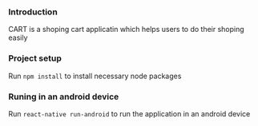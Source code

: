 
### Introduction 
CART is a shoping cart applicatin which helps users to do their shoping easily 
 
### Project setup 
Run `npm install` to install necessary node packages 
 

### Runing in an android device 
Run `react-native run-android` to run the application in an android device 

  
